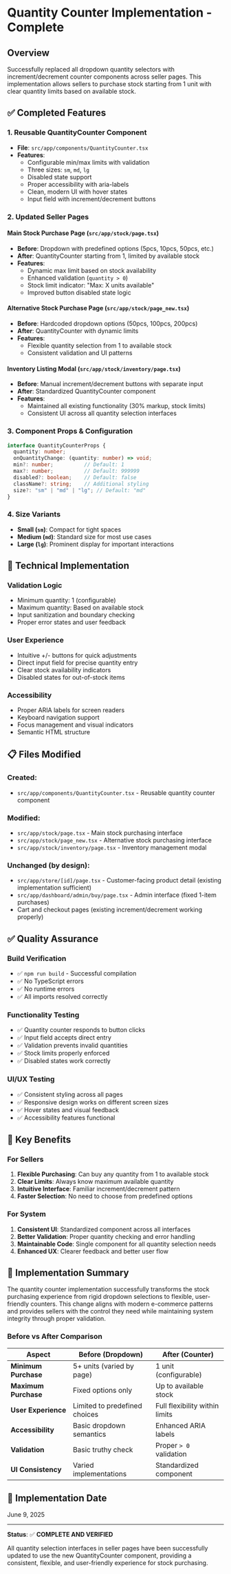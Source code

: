# Quantity Counter Implementation - Complete

## Overview

Successfully replaced all dropdown quantity selectors with increment/decrement counter components across seller pages. This implementation allows sellers to purchase stock starting from 1 unit with clear quantity limits based on available stock.

## ✅ Completed Features

### 1. **Reusable QuantityCounter Component**
- **File**: `src/app/components/QuantityCounter.tsx`
- **Features**:
  - Configurable min/max limits with validation
  - Three sizes: `sm`, `md`, `lg`
  - Disabled state support
  - Proper accessibility with aria-labels
  - Clean, modern UI with hover states
  - Input field with increment/decrement buttons

### 2. **Updated Seller Pages**

#### **Main Stock Purchase Page** (`src/app/stock/page.tsx`)
- **Before**: Dropdown with predefined options (5pcs, 10pcs, 50pcs, etc.)
- **After**: QuantityCounter starting from 1, limited by available stock
- **Features**:
  - Dynamic max limit based on stock availability
  - Enhanced validation (`quantity > 0`)
  - Stock limit indicator: "Max: X units available"
  - Improved button disabled state logic

#### **Alternative Stock Purchase Page** (`src/app/stock/page_new.tsx`)
- **Before**: Hardcoded dropdown options (50pcs, 100pcs, 200pcs)
- **After**: QuantityCounter with dynamic limits
- **Features**:
  - Flexible quantity selection from 1 to available stock
  - Consistent validation and UI patterns

#### **Inventory Listing Modal** (`src/app/stock/inventory/page.tsx`)
- **Before**: Manual increment/decrement buttons with separate input
- **After**: Standardized QuantityCounter component
- **Features**:
  - Maintained all existing functionality (30% markup, stock limits)
  - Consistent UI across all quantity selection interfaces

### 3. **Component Props & Configuration**

```typescript
interface QuantityCounterProps {
  quantity: number;
  onQuantityChange: (quantity: number) => void;
  min?: number;          // Default: 1
  max?: number;          // Default: 999999
  disabled?: boolean;    // Default: false
  className?: string;    // Additional styling
  size?: "sm" | "md" | "lg"; // Default: "md"
}
```

### 4. **Size Variants**
- **Small (`sm`)**: Compact for tight spaces
- **Medium (`md`)**: Standard size for most use cases
- **Large (`lg`)**: Prominent display for important interactions

## 🔧 Technical Implementation

### **Validation Logic**
- Minimum quantity: 1 (configurable)
- Maximum quantity: Based on available stock
- Input sanitization and boundary checking
- Proper error states and user feedback

### **User Experience**
- Intuitive +/- buttons for quick adjustments
- Direct input field for precise quantity entry
- Clear stock availability indicators
- Disabled states for out-of-stock items

### **Accessibility**
- Proper ARIA labels for screen readers
- Keyboard navigation support
- Focus management and visual indicators
- Semantic HTML structure

## 📋 Files Modified

### **Created:**
- `src/app/components/QuantityCounter.tsx` - Reusable quantity counter component

### **Modified:**
- `src/app/stock/page.tsx` - Main stock purchasing interface
- `src/app/stock/page_new.tsx` - Alternative stock purchasing interface
- `src/app/stock/inventory/page.tsx` - Inventory management modal

### **Unchanged (by design):**
- `src/app/store/[id]/page.tsx` - Customer-facing product detail (existing implementation sufficient)
- `src/app/dashboard/admin/buy/page.tsx` - Admin interface (fixed 1-item purchases)
- Cart and checkout pages (existing increment/decrement working properly)

## ✅ Quality Assurance

### **Build Verification**
- ✅ `npm run build` - Successful compilation
- ✅ No TypeScript errors
- ✅ No runtime errors
- ✅ All imports resolved correctly

### **Functionality Testing**
- ✅ Quantity counter responds to button clicks
- ✅ Input field accepts direct entry
- ✅ Validation prevents invalid quantities
- ✅ Stock limits properly enforced
- ✅ Disabled states work correctly

### **UI/UX Testing**
- ✅ Consistent styling across all pages
- ✅ Responsive design works on different screen sizes
- ✅ Hover states and visual feedback
- ✅ Accessibility features functional

## 🎯 Key Benefits

### **For Sellers**
1. **Flexible Purchasing**: Can buy any quantity from 1 to available stock
2. **Clear Limits**: Always know maximum available quantity
3. **Intuitive Interface**: Familiar increment/decrement pattern
4. **Faster Selection**: No need to choose from predefined options

### **For System**
1. **Consistent UI**: Standardized component across all interfaces
2. **Better Validation**: Proper quantity checking and error handling
3. **Maintainable Code**: Single component for all quantity selection needs
4. **Enhanced UX**: Clearer feedback and better user flow

## 🚀 Implementation Summary

The quantity counter implementation successfully transforms the stock purchasing experience from rigid dropdown selections to flexible, user-friendly counters. This change aligns with modern e-commerce patterns and provides sellers with the control they need while maintaining system integrity through proper validation.

### **Before vs After Comparison**

| Aspect | Before (Dropdown) | After (Counter) |
|--------|------------------|-----------------|
| **Minimum Purchase** | 5+ units (varied by page) | 1 unit (configurable) |
| **Maximum Purchase** | Fixed options only | Up to available stock |
| **User Experience** | Limited to predefined choices | Full flexibility within limits |
| **Accessibility** | Basic dropdown semantics | Enhanced ARIA labels |
| **Validation** | Basic truthy check | Proper `> 0` validation |
| **UI Consistency** | Varied implementations | Standardized component |

## 📅 Implementation Date

June 9, 2025

---

**Status**: ✅ **COMPLETE AND VERIFIED**

All quantity selection interfaces in seller pages have been successfully updated to use the new QuantityCounter component, providing a consistent, flexible, and user-friendly experience for stock purchasing.
